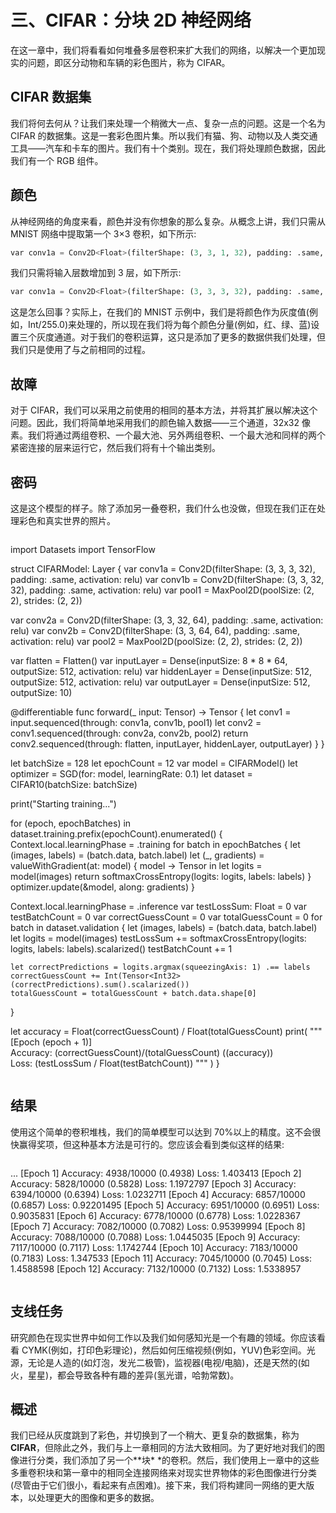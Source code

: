 # 三、CIFAR：分块 2D 神经网络

在这一章中，我们将看看如何堆叠多层卷积来扩大我们的网络，以解决一个更加现实的问题，即区分动物和车辆的彩色图片，称为 CIFAR。

## CIFAR 数据集

我们将何去何从？让我们来处理一个稍微大一点、复杂一点的问题。这是一个名为 CIFAR 的数据集。这是一套彩色图片集。所以我们有猫、狗、动物以及人类交通工具——汽车和卡车的图片。我们有十个类别。现在，我们将处理颜色数据，因此我们有一个 RGB 组件。

## 颜色

从神经网络的角度来看，颜色并没有你想象的那么复杂。从概念上讲，我们只需从 MNIST 网络中提取第一个 3×3 卷积，如下所示:

```py
var conv1a = Conv2D<Float>(filterShape: (3, 3, 1, 32), padding: .same, activation: relu)

```

我们只需将输入层数增加到 3 层，如下所示:

```py
var conv1a = Conv2D<Float>(filterShape: (3, 3, 3, 32), padding: .same, activation: relu)

```

这是怎么回事？实际上，在我们的 MNIST 示例中，我们是将颜色作为灰度值(例如，Int/255.0)来处理的，所以现在我们将为每个颜色分量(例如，红、绿、蓝)设置三个灰度通道。对于我们的卷积运算，这只是添加了更多的数据供我们处理，但我们只是使用了与之前相同的过程。

## 故障

对于 CIFAR，我们可以采用之前使用的相同的基本方法，并将其扩展以解决这个问题。因此，我们将简单地采用我们的颜色输入数据——三个通道，32x32 像素。我们将通过两组卷积、一个最大池、另外两组卷积、一个最大池和同样的两个紧密连接的层来运行它，然后我们将有十个输出类别。

## 密码

这是这个模型的样子。除了添加另一叠卷积，我们什么也没做，但现在我们正在处理彩色和真实世界的照片。

```py
```
import Datasets
import TensorFlow

struct CIFARModel: Layer {
  var conv1a = Conv2D<Float>(filterShape: (3, 3, 3, 32), padding: .same, activation: relu)
  var conv1b = Conv2D<Float>(filterShape: (3, 3, 32, 32), padding: .same, activation: relu)
  var pool1 = MaxPool2D<Float>(poolSize: (2, 2), strides: (2, 2))

  var conv2a = Conv2D<Float>(filterShape: (3, 3, 32, 64), padding: .same, activation: relu)
  var conv2b = Conv2D<Float>(filterShape: (3, 3, 64, 64), padding: .same, activation: relu)
  var pool2 = MaxPool2D<Float>(poolSize: (2, 2), strides: (2, 2))

  var flatten = Flatten<Float>()
  var inputLayer = Dense<Float>(inputSize: 8 * 8 * 64, outputSize: 512, activation: relu)
  var hiddenLayer = Dense<Float>(inputSize: 512, outputSize: 512, activation: relu)
  var outputLayer = Dense<Float>(inputSize: 512, outputSize: 10)

  @differentiable
  func forward(_ input: Tensor<Float>) -> Tensor<Float> {
    let conv1 = input.sequenced(through: conv1a, conv1b, pool1)
    let conv2 = conv1.sequenced(through: conv2a, conv2b, pool2)
    return conv2.sequenced(through: flatten, inputLayer, hiddenLayer, outputLayer)
  }
}

let batchSize = 128
let epochCount = 12
var model = CIFARModel()
let optimizer = SGD(for: model, learningRate: 0.1)
let dataset = CIFAR10(batchSize: batchSize)

print("Starting training...")

for (epoch, epochBatches) in dataset.training.prefix(epochCount).enumerated() {
  Context.local.learningPhase = .training
  for batch in epochBatches {
    let (images, labels) = (batch.data, batch.label)
    let (_, gradients) = valueWithGradient(at: model) { model -> Tensor<Float> in
      let logits = model(images)
      return softmaxCrossEntropy(logits: logits, labels: labels)
    }
    optimizer.update(&model, along: gradients)
  }

  Context.local.learningPhase = .inference
  var testLossSum: Float = 0
  var testBatchCount = 0
  var correctGuessCount = 0
  var totalGuessCount = 0
  for batch in dataset.validation {
    let (images, labels) = (batch.data, batch.label)
    let logits = model(images)
    testLossSum += softmaxCrossEntropy(logits: logits, labels: labels).scalarized()
    testBatchCount += 1

    let correctPredictions = logits.argmax(squeezingAxis: 1) .== labels
    correctGuessCount += Int(Tensor<Int32>(correctPredictions).sum().scalarized())
    totalGuessCount = totalGuessCount + batch.data.shape[0]
  }

  let accuracy = Float(correctGuessCount) / Float(totalGuessCount)
  print(
    """
    [Epoch \(epoch + 1)] \
    Accuracy: \(correctGuessCount)/\(totalGuessCount) (\(accuracy)) \
    Loss: \(testLossSum / Float(testBatchCount))
    """
  )
}
```py

```

## 结果

使用这个简单的卷积堆栈，我们的简单模型可以达到 70%以上的精度。这不会很快赢得奖项，但这种基本方法是可行的。您应该会看到类似这样的结果:

```py
```
...
[Epoch 1] Accuracy: 4938/10000 (0.4938) Loss: 1.403413
[Epoch 2] Accuracy: 5828/10000 (0.5828) Loss: 1.1972797
[Epoch 3] Accuracy: 6394/10000 (0.6394) Loss: 1.0232711
[Epoch 4] Accuracy: 6857/10000 (0.6857) Loss: 0.92201495
[Epoch 5] Accuracy: 6951/10000 (0.6951) Loss: 0.9035831
[Epoch 6] Accuracy: 6778/10000 (0.6778) Loss: 1.0228367
[Epoch 7] Accuracy: 7082/10000 (0.7082) Loss: 0.95399994
[Epoch 8] Accuracy: 7088/10000 (0.7088) Loss: 1.0445035
[Epoch 9] Accuracy: 7117/10000 (0.7117) Loss: 1.1742744
[Epoch 10] Accuracy: 7183/10000 (0.7183) Loss: 1.347533
[Epoch 11] Accuracy: 7045/10000 (0.7045) Loss: 1.4588598
[Epoch 12] Accuracy: 7132/10000 (0.7132) Loss: 1.5338957
```py

```

## 支线任务

研究颜色在现实世界中如何工作以及我们如何感知光是一个有趣的领域。你应该看看 CYMK(例如，打印色彩理论)，然后如何压缩视频(例如，YUV)色彩空间。光源，无论是人造的(如灯泡，发光二极管)，监视器(电视/电脑)，还是天然的(如火，星星)，都会导致各种有趣的差异(氢光谱，哈勃常数)。

## 概述

我们已经从灰度跳到了彩色，并切换到了一个稍大、更复杂的数据集，称为**CIFAR**，但除此之外，我们与上一章相同的方法大致相同。为了更好地对我们的图像进行分类，我们添加了另一个**块* *的卷积。然后，我们使用上一章中的这些多重卷积块和第一章中的相同全连接网络来对现实世界物体的彩色图像进行分类(尽管由于它们很小，看起来有点困难)。接下来，我们将构建同一网络的更大版本，以处理更大的图像和更多的数据。